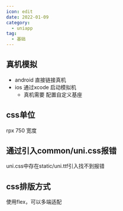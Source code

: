 ```yaml
---
icon: edit
date: 2022-01-09
category:
  - uniapp
tag:
  - 基础
---
```


## 真机模拟
- android 直接链接真机
- ios 通过xcode 启动模拟机
    - 真机需要 配置自定义基座
## css单位
rpx 750 宽度
## 通过引入common/uni.css报错
uni.css中存在static/uni.ttf引入找不到报错
## css排版方式
使用flex，可以多端适配